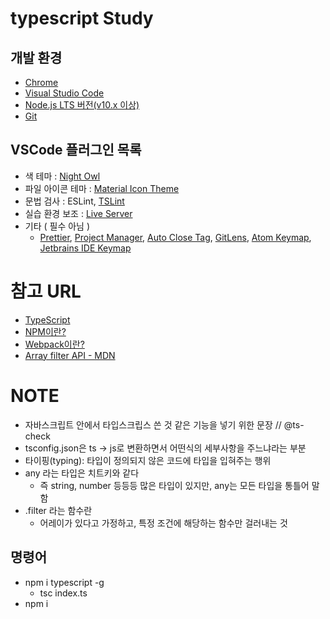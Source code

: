 # typescript Study

## 개발 환경

- [Chrome](https://www.google.com/intl/ko/chrome/)
- [Visual Studio Code](https://code.visualstudio.com/)
- [Node.js LTS 버전(v10.x 이상)](https://nodejs.org/ko/)
- [Git](https://git-scm.com/downloads)

## VSCode 플러그인 목록

- 색 테마 : [Night Owl](https://marketplace.visualstudio.com/items?itemName=sdras.night-owl)
- 파일 아이콘 테마 : [Material Icon Theme](https://marketplace.visualstudio.com/items?itemName=PKief.material-icon-theme)
- 문법 검사 : ESLint, [TSLint](https://marketplace.visualstudio.com/items?itemName=eg2.tslint)
- 실습 환경 보조 : [Live Server](https://marketplace.visualstudio.com/items?itemName=ritwickdey.LiveServer)
- 기타 ( 필수 아님 )
  - [Prettier](https://marketplace.visualstudio.com/items?itemName=esbenp.prettier-vscode), [Project Manager](https://marketplace.visualstudio.com/items?itemName=alefragnani.project-manager), [Auto Close Tag](https://marketplace.visualstudio.com/items?itemName=formulahendry.auto-close-tag), [GitLens](https://marketplace.visualstudio.com/items?itemName=eamodio.gitlens), [Atom Keymap](https://marketplace.visualstudio.com/items?itemName=ms-vscode.atom-keybindings), [Jetbrains IDE Keymap](https://marketplace.visualstudio.com/items?itemName=isudox.vscode-jetbrains-keybindings)

# 참고 URL

- [TypeScript](https://joshua1988.github.io/ts/intro.html)
- [NPM이란?](https://joshua1988.github.io/webpack-guide/build/node-npm.html#node-js%EC%99%80-npm)
- [Webpack이란?](https://joshua1988.github.io/webpack-guide/guide.html)
- [Array filter API - MDN](https://developer.mozilla.org/ko/docs/Web/JavaScript/Reference/Global_Objects/Array/filter)

# NOTE

- 자바스크립트 안에서 타입스크립스 쓴 것 같은 기능을 넣기 위한 문장 // @ts-check
- tsconfig.json은 ts -> js로 변환하면서 어떤식의 세부사항을 주느냐라는 부분
- 타이핑(typing): 타입이 정의되지 않은 코드에 타입을 입혀주는 행위
- any 라는 타입은 치트키와 같다
  - 즉 string, number 등등등 많은 타입이 있지만, any는 모든 타입을 통틀어 말함
- .filter 라는 함수란
  - 어레이가 있다고 가정하고, 특정 조건에 해당하는 함수만 걸러내는 것

## 명령어

- npm i typescript -g
  - tsc index.ts
- npm i